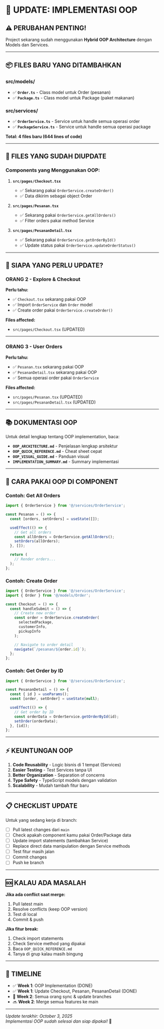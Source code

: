 # 🔄 UPDATE: IMPLEMENTASI OOP

## ⚠️ PERUBAHAN PENTING!

Project sekarang sudah menggunakan **Hybrid OOP Architecture** dengan Models dan Services.

---

## 📦 FILES BARU YANG DITAMBAHKAN

### src/models/
- ✅ **`Order.ts`** - Class model untuk Order (pesanan)
- ✅ **`Package.ts`** - Class model untuk Package (paket makanan)

### src/services/
- ✅ **`OrderService.ts`** - Service untuk handle semua operasi order
- ✅ **`PackageService.ts`** - Service untuk handle semua operasi package

**Total: 4 files baru (644 lines of code)**

---

## 🔄 FILES YANG SUDAH DIUPDATE

### Components yang Menggunakan OOP:

1. **`src/pages/Checkout.tsx`**
   - ✅ Sekarang pakai `OrderService.createOrder()`
   - ✅ Data dikirim sebagai object Order

2. **`src/pages/Pesanan.tsx`**
   - ✅ Sekarang pakai `OrderService.getAllOrders()`
   - ✅ Filter orders pakai method Service

3. **`src/pages/PesananDetail.tsx`**
   - ✅ Sekarang pakai `OrderService.getOrderById()`
   - ✅ Update status pakai `OrderService.updateOrderStatus()`

---

## 👥 SIAPA YANG PERLU UPDATE?

### **ORANG 2** - Explore & Checkout
**Perlu tahu:**
- ✅ `Checkout.tsx` sekarang pakai OOP
- ✅ Import `OrderService` dan `Order` model
- ✅ Create order pakai `OrderService.createOrder()`

**Files affected:**
- `src/pages/Checkout.tsx` (UPDATED)

---

### **ORANG 3** - User Orders
**Perlu tahu:**
- ✅ `Pesanan.tsx` sekarang pakai OOP
- ✅ `PesananDetail.tsx` sekarang pakai OOP
- ✅ Semua operasi order pakai `OrderService`

**Files affected:**
- `src/pages/Pesanan.tsx` (UPDATED)
- `src/pages/PesananDetail.tsx` (UPDATED)

---

## 📚 DOKUMENTASI OOP

Untuk detail lengkap tentang OOP implementation, baca:
- **`OOP_ARCHITECTURE.md`** - Penjelasan lengkap arsitektur
- **`OOP_QUICK_REFERENCE.md`** - Cheat sheet cepat
- **`OOP_VISUAL_GUIDE.md`** - Panduan visual
- **`IMPLEMENTATION_SUMMARY.md`** - Summary implementasi

---

## 🚀 CARA PAKAI OOP DI COMPONENT

### Contoh: Get All Orders
```typescript
import { OrderService } from '@/services/OrderService';

const Pesanan = () => {
  const [orders, setOrders] = useState([]);

  useEffect(() => {
    // Get all orders
    const allOrders = OrderService.getAllOrders();
    setOrders(allOrders);
  }, []);

  return (
    // Render orders...
  );
};
```

### Contoh: Create Order
```typescript
import { OrderService } from '@/services/OrderService';
import { Order } from '@/models/Order';

const Checkout = () => {
  const handleSubmit = () => {
    // Create new order
    const order = OrderService.createOrder(
      selectedPackage,
      customerInfo,
      pickupInfo
    );

    // Navigate to order detail
    navigate(`/pesanan/${order.id}`);
  };
};
```

### Contoh: Get Order by ID
```typescript
import { OrderService } from '@/services/OrderService';

const PesananDetail = () => {
  const { id } = useParams();
  const [order, setOrder] = useState(null);

  useEffect(() => {
    // Get order by ID
    const orderData = OrderService.getOrderById(id);
    setOrder(orderData);
  }, [id]);
};
```

---

## ⚡ KEUNTUNGAN OOP

1. **Code Reusability** - Logic bisnis di 1 tempat (Services)
2. **Easier Testing** - Test Services tanpa UI
3. **Better Organization** - Separation of concerns
4. **Type Safety** - TypeScript models dengan validation
5. **Scalability** - Mudah tambah fitur baru

---

## 📋 CHECKLIST UPDATE

Untuk yang sedang kerja di branch:

- [ ] Pull latest changes dari `main`
- [ ] Check apakah component kamu pakai Order/Package data
- [ ] Update import statements (tambahkan Service)
- [ ] Replace direct data manipulation dengan Service methods
- [ ] Test fitur masih jalan
- [ ] Commit changes
- [ ] Push ke branch

---

## 🆘 KALAU ADA MASALAH

**Jika ada conflict saat merge:**
1. Pull latest main
2. Resolve conflicts (keep OOP version)
3. Test di local
4. Commit & push

**Jika fitur break:**
1. Check import statements
2. Check Service method yang dipakai
3. Baca `OOP_QUICK_REFERENCE.md`
4. Tanya di grup kalau masih bingung

---

## 📅 TIMELINE

- ✅ **Week 1**: OOP Implementation (DONE)
- ✅ **Week 1**: Update Checkout, Pesanan, PesananDetail (DONE)
- 🔄 **Week 2**: Semua orang sync & update branches
- 🔜 **Week 2**: Merge semua features ke main

---

*Update terakhir: October 3, 2025*  
*Implementasi OOP sudah selesai dan siap dipakai!* 🎉
